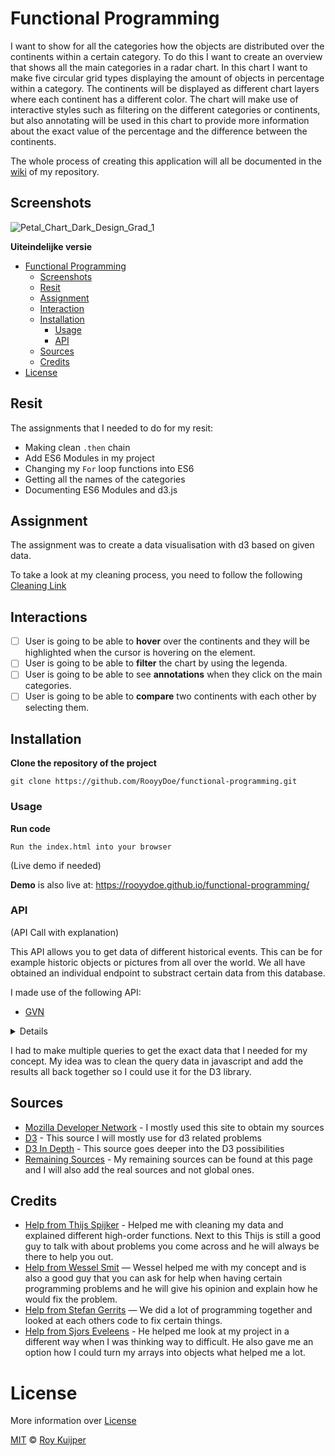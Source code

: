 # Functional Programming

I want to show for all the categories how the objects are distributed over the continents within a certain category. To do this I want to create an overview that shows all the main categories in a radar chart. In this chart I want to make five circular grid types displaying the amount of objects in percentage within a category. The continents will be displayed as different chart layers where each continent has a different color. The chart will make use of interactive styles such as filtering on the different categories or continents, but also annotating will be used in this chart to provide more information about the exact value of the percentage and the difference between the continents.

The whole process of creating this application will all be documented in the [wiki](https://github.com/RooyyDoe/functional-programming/wiki) of my repository.

## Screenshots

![Petal_Chart_Dark_Design_Grad_1](https://user-images.githubusercontent.com/40355914/68203378-ef4dbc00-ffc5-11e9-9a89-f38cf4e6d6b2.png)


**Uiteindelijke versie**
![]()

- [Functional Programming](#functional-programming)
  - [Screenshots](#screenshots)
  - [Resit](#resit)
  - [Assignment](#assignment)
  - [Interaction](#interaction)
  - [Installation](#installation)
    - [Usage](#usage)
    - [API](#api)
  - [Sources](#sources)
  - [Credits](#credits)
- [License](#license)

## Resit

The assignments that I needed to do for my resit: 
* Making clean `.then` chain
* Add ES6 Modules in my project
* Changing my `For` loop functions into ES6 
* Getting all the names of the categories
* Documenting ES6 Modules and d3.js

## Assignment

The assignment was to create a data visualisation with d3 based on given data.

To take a look at my cleaning process, you need to follow the following [Cleaning Link](https://github.com/RooyyDoe/functional-programming/wiki/Cleaning-data)

## Interactions

- [ ] User is going to be able to **hover** over the continents and they will be highlighted when the cursor is hovering on the element.
- [ ] User is going to be able to **filter** the chart by using the legenda.
- [ ] User is going to be able to see **annotations** when they click on the main categories.
- [ ] User is going to be able to **compare** two continents with each other by selecting them.

## Installation

**Clone the repository of the project**
```
git clone https://github.com/RooyyDoe/functional-programming.git
```

### Usage

**Run code**
```
Run the index.html into your browser
```

(Live demo if needed)

**Demo** is also live at: https://rooyydoe.github.io/functional-programming/

### API
(API Call with explanation)

This API allows you to get data of different historical events. This can be for example historic objects or pictures from all over the world. We all have obtained an individual endpoint to substract certain data from this database. 

I made use of the following API:

* [GVN](https://data.netwerkdigitaalerfgoed.nl/)

<details>

The first query I made was the one where I asked for all the continents that are available in the database. When this query runs it will show every continent that is available in the collection database.

```

//First Query for continents
SELECT ?continent  WHERE {
  <https://hdl.handle.net/20.500.11840/termmaster2> skos:narrower ?continent .
}

```

<img width="1152" alt="Schermafdruk 2019-11-08 11 09 13" src="https://user-images.githubusercontent.com/40355914/68468585-9aee4a80-0218-11ea-90b6-bc101d0608bc.png">

After this query I needed to get all the main categories that are available in the database. For this I used the thesaurus [Functionele Category](https://hdl.handle.net/20.500.11840/termmaster2802) and get all the narrower tags from this.

```

//Second Query for all the main categories
SELECT ?categoryName ?mainCategory  WHERE {
  <https://hdl.handle.net/20.500.11840/termmaster2802> skos:narrower ?mainCategory .
  ?mainCategory skos:prefLabel ?categoryName .
}

```

<img width="1151" alt="Schermafdruk 2019-11-08 11 18 12" src="https://user-images.githubusercontent.com/40355914/68468972-7646a280-0219-11ea-927f-6d9f3f5aa98c.png">

For my concept I need to get a count of all the objects that are linked to the continent and in that continent to the main category.

```

//Last query to get a total count of the objects
SELECT ?categoryName (COUNT(?category) AS ?categoryAmount) WHERE {
  
       <https://hdl.handle.net/20.500.11840/termmaster3> skos:narrower* ?continent .
  	   ?obj dct:spatial ?continent .
  
  	   <https://hdl.handle.net/20.500.11840/termmaster2803> skos:narrower* ?category .
       ?obj edm:isRelatedTo ?category .
  	   ?category skos:prefLabel ?categoryName .
  	   
} GROUP BY ?categoryName

```

<img width="1154" alt="Schermafdruk 2019-11-08 11 26 15" src="https://user-images.githubusercontent.com/40355914/68469502-975bc300-021a-11ea-8095-39bbacaa6e61.png">

</details>

I had to make multiple queries to get the exact data that I needed for my concept. My idea was to clean the query data in javascript and add the results all back together so I could use it for the D3 library.

## Sources
* [Mozilla Developer Network](https://developer.mozilla.org/en-US/) - I mostly used this site to obtain my sources
* [D3](https://d3js.org/) - This source I will mostly use for d3 related problems
* [D3 In Depth](https://www.d3indepth.com/) - This source goes deeper into the D3 possibilities
* [Remaining Sources](https://github.com/RooyyDoe/functional-programming/wiki/Remaining-Sources) - My remaining sources can be found at this page and I will also add the real sources and not global ones.

## Credits

* [Help from Thijs Spijker](https://github.com/iSirThijs) - Helped me with cleaning my data and explained different high-order functions. Next to this Thijs is still a good guy to talk with about problems you come across and he will always be there to help you out.
* [Help from Wessel Smit](https://github.com/WesselSmit) — Wessel helped me with my concept and is also a good guy that you can ask for help when having certain programming problems and he will give his opinion and explain how he would fix the problem.
* [Help from Stefan Gerrits](https://github.com/StefanGerrits2) — We did a lot of programming together and looked at each others code to fix certain things.
* [Help from Sjors Eveleens](https://github.com/Choerd) - He helped me look at my project in a different way when I was thinking way to difficult. He also gave me an option how I could turn my arrays into objects what helped me a lot.

# License

More information over [License](https://help.github.com/en/articles/licensing-a-repository)

[MIT](https://github.com/RooyyDoe/functional-programming/blob/master/LICENSE.txt) © [Roy Kuijper](https://github.com/RooyyDoe)
